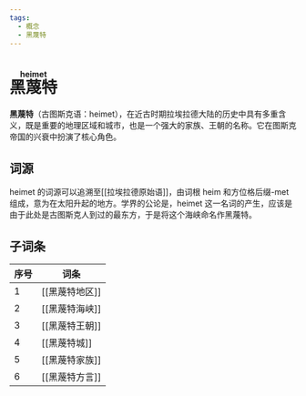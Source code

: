 ```yaml
---
tags:
  - 概念
  - 黑蔑特
---
```

# <ruby>黑蔑特<rt>heimet</rt></ruby>

**黑蔑特**（古图斯克语：heimet），在近古时期拉埃拉德大陆的历史中具有多重含义，既是重要的地理区域和城市，也是一个强大的家族、王朝的名称。它在图斯克帝国的兴衰中扮演了核心角色。

## 词源

heimet 的词源可以追溯至[[拉埃拉德原始语]]，由词根 heim 和方位格后缀-met 组成，意为在太阳升起的地方。学界的公论是，heimet 这一名词的产生，应该是由于此处是古图斯克人到过的最东方，于是将这个海峡命名作黑蔑特。

## 子词条

| 序号  | 词条        |
| --- | --------- |
| 1   | [[黑蔑特地区]] |
| 2   | [[黑蔑特海峡]] |
| 3   | [[黑蔑特王朝]] |
| 4   | [[黑蔑特城]]  |
| 5   | [[黑蔑特家族]] |
| 6   | [[黑蔑特方言]] |
